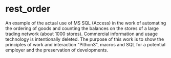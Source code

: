 # rest_order
An example of the actual use of MS SQL (Access) in the work of automating the ordering of goods and counting the balances on the stores of a large trading network (about 1000 stores). Commercial information and usage technology is intentionally deleted. The purpose of this work is to show the principles of work and interaction "Pithon3", macros and SQL for a potential employer and the preservation of developments.
